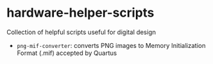 # hardware-helper-scripts
Collection of helpful scripts useful for digital design

  * `png-mif-converter`: converts PNG images to Memory Initialization Format (.mif) accepted by Quartus
